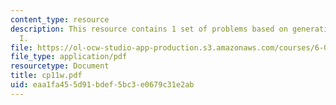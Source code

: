 ```yaml
---
content_type: resource
description: This resource contains 1 set of problems based on generating functions
  I.
file: https://ol-ocw-studio-app-production.s3.amazonaws.com/courses/6-042j-mathematics-for-computer-science-fall-2005/eaa1fa455d91bdef5bc3e0679c31e2ab_cp11w.pdf
file_type: application/pdf
resourcetype: Document
title: cp11w.pdf
uid: eaa1fa45-5d91-bdef-5bc3-e0679c31e2ab
---
```

